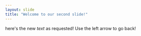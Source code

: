 ```yaml
---
layout: slide
title: "Welcome to our second slide!"
---
```

here's the new *text* as requested!
Use the left arrow to go back!
